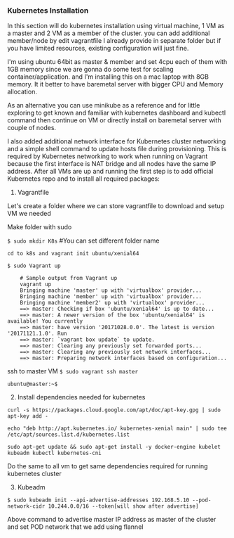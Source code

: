 ### Kubernetes Installation



In this section will do kubernetes installation using virtual machine, 1 VM as a master and 2 VM as a member of the cluster. you can add additional member/node by edit vagrantfile I already provide in separate folder but if you have limited resources, existing configuration will just fine.

I'm using ubuntu 64bit as master & member and set 4cpu each of them with 1GB memory since we are gonna do some test for scaling container/application. and I'm installing this on a mac laptop with 8GB memory. It it better to have baremetal server with bigger CPU and Memory allocation.

As an alternative you can use minikube as a reference and for little exploring to get known and familiar with kubernetes dashboard and kubectl command then continue on VM or directly install on baremetal server with couple of nodes. 

I also added additional network interface for Kubernetes cluster networking and a simple shell command to update hosts file during provisioning. This is required by Kubernetes networking to work when running on Vagrant because the first interface is NAT bridge and all nodes have the same IP address. After all VMs are up and running the first step is to add official Kubernetes repo and to install all required packages:

1. Vagrantfile

Let's create a folder where we can store vagrantfile to download and setup VM we needed

Make folder with sudo

`$ sudo mkdir K8s`              #You can set different folder name

`cd to k8s and vagrant init ubuntu/xenial64`

`$ sudo Vagrant up`

        # Sample output from Vagrant up
        vagrant up
        Bringing machine 'master' up with 'virtualbox' provider...
        Bringing machine 'member' up with 'virtualbox' provider...
        Bringing machine 'member2' up with 'virtualbox' provider...
        ==> master: Checking if box 'ubuntu/xenial64' is up to date...
        ==> master: A newer version of the box 'ubuntu/xenial64' is available! You currently
        ==> master: have version '20171028.0.0'. The latest is version '20171121.1.0'. Run
        ==> master: `vagrant box update` to update.
        ==> master: Clearing any previously set forwarded ports...
        ==> master: Clearing any previously set network interfaces...
        ==> master: Preparing network interfaces based on configuration...
   

ssh to master VM `$ sudo vagrant ssh master`

`ubuntu@master:~$`

2. Install dependencies needed for kubernetes 

`curl -s https://packages.cloud.google.com/apt/doc/apt-key.gpg | sudo apt-key add -`

`echo "deb http://apt.kubernetes.io/ kubernetes-xenial main" | sudo tee /etc/apt/sources.list.d/kubernetes.list`

`sudo apt-get update && sudo apt-get install -y docker-engine kubelet kubeadm kubectl kubernetes-cni`

Do the same to all vm to get same dependencies required for running kubernetes cluster

3. Kubeadm

`$ sudo kubeadm init --api-advertise-addresses 192.168.5.10 --pod-network-cidr 10.244.0.0/16 --token[will show after advertise]`

Above command to advertise master IP address as master of the cluster and set POD network that we add using flannel




